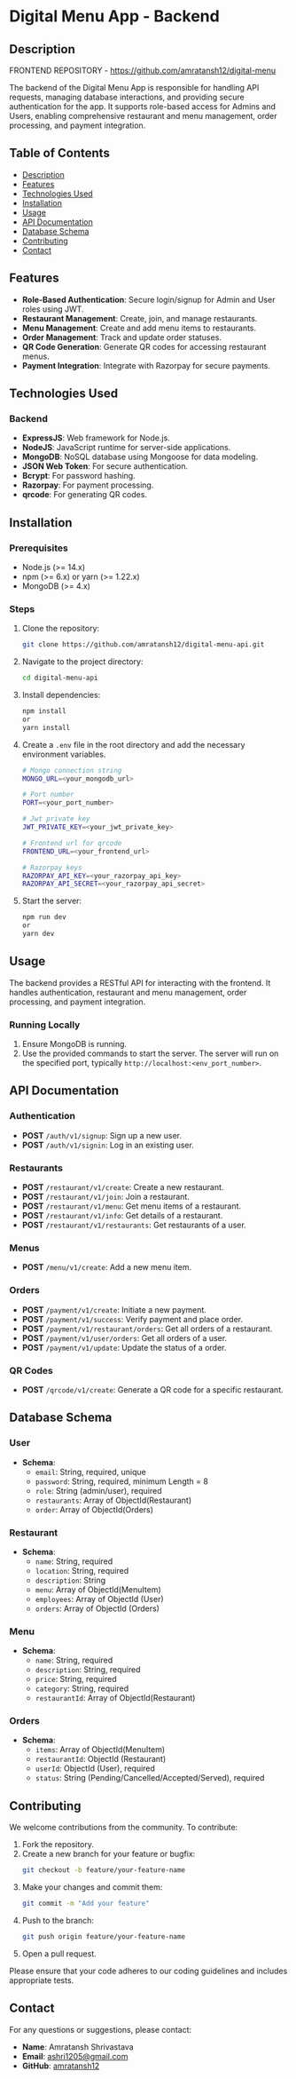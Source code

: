 # Digital Menu App - Backend

## Description

FRONTEND REPOSITORY - https://github.com/amratansh12/digital-menu

The backend of the Digital Menu App is responsible for handling API requests, managing database interactions, and providing secure authentication for the app. It supports role-based access for Admins and Users, enabling comprehensive restaurant and menu management, order processing, and payment integration.

## Table of Contents

- [Description](#description)
- [Features](#features)
- [Technologies Used](#technologies-used)
- [Installation](#installation)
- [Usage](#usage)
- [API Documentation](#api-documentation)
- [Database Schema](#database-schema)
- [Contributing](#contributing)
- [Contact](#contact)

## Features

- **Role-Based Authentication**: Secure login/signup for Admin and User roles using JWT.
- **Restaurant Management**: Create, join, and manage restaurants.
- **Menu Management**: Create and add menu items to restaurants.
- **Order Management**: Track and update order statuses.
- **QR Code Generation**: Generate QR codes for accessing restaurant menus.
- **Payment Integration**: Integrate with Razorpay for secure payments.

## Technologies Used

### Backend

- **ExpressJS**: Web framework for Node.js.
- **NodeJS**: JavaScript runtime for server-side applications.
- **MongoDB**: NoSQL database using Mongoose for data modeling.
- **JSON Web Token**: For secure authentication.
- **Bcrypt**: For password hashing.
- **Razorpay**: For payment processing.
- **qrcode**: For generating QR codes.

## Installation

### Prerequisites

- Node.js (>= 14.x)
- npm (>= 6.x) or yarn (>= 1.22.x)
- MongoDB (>= 4.x)

### Steps

1. Clone the repository:
    ```bash
    git clone https://github.com/amratansh12/digital-menu-api.git
    ```
2. Navigate to the project directory:
    ```bash
    cd digital-menu-api
    ```
3. Install dependencies:
    ```bash
    npm install
    or
    yarn install
    ```
4. Create a `.env` file in the root directory and add the necessary environment variables. 
    ```bash
    # Mongo connection string
    MONGO_URL=<your_mongodb_url>

    # Port number
    PORT=<your_port_number>

    # Jwt private key
    JWT_PRIVATE_KEY=<your_jwt_private_key>

    # Frontend url for qrcode
    FRONTEND_URL=<your_frontend_url>

    # Razorpay keys
    RAZORPAY_API_KEY=<your_razorpay_api_key>
    RAZORPAY_API_SECRET=<your_razorpay_api_secret>
    ```

5. Start the server:
    ```bash
    npm run dev
    or
    yarn dev
    ```

## Usage

The backend provides a RESTful API for interacting with the frontend. It handles authentication, restaurant and menu management, order processing, and payment integration.

### Running Locally

1. Ensure MongoDB is running.
2. Use the provided commands to start the server. The server will run on the specified port, typically `http://localhost:<env_port_number>`.

## API Documentation

### Authentication

- **POST** `/auth/v1/signup`: Sign up a new user.
- **POST** `/auth/v1/signin`: Log in an existing user.

### Restaurants

- **POST** `/restaurant/v1/create`: Create a new restaurant.
- **POST** `/restaurant/v1/join`: Join a restaurant.
- **POST** `/restaurant/v1/menu`: Get menu items of a restaurant.
- **POST** `/restaurant/v1/info`: Get details of a restaurant.
- **POST** `/restaurant/v1/restaurants`: Get restaurants of a user.

### Menus

- **POST** `/menu/v1/create`: Add a new menu item.

### Orders

- **POST** `/payment/v1/create`: Initiate a new payment.
- **POST** `/payment/v1/success`: Verify payment and place order.
- **POST** `/payment/v1/restaurant/orders`: Get all orders of a restaurant.
- **POST** `/payment/v1/user/orders`: Get all orders of a user.
- **POST** `/payment/v1/update`: Update the status of a order.

### QR Codes

- **POST** `/qrcode/v1/create`: Generate a QR code for a specific restaurant.

## Database Schema

### User

- **Schema**:
    - `email`: String, required, unique
    - `password`: String, required, minimum Length = 8
    - `role`: String (admin/user), required
    - `restaurants`: Array of ObjectId(Restaurant)
    - `order`: Array of ObjectId(Orders)

### Restaurant

- **Schema**:
    - `name`: String, required
    - `location`: String, required
    - `description`: String
    - `menu`: Array of ObjectId(MenuItem)
    - `employees`: Array of ObjectId (User)
    - `orders`: Array of ObjectId (Orders)

### Menu

- **Schema**:
    - `name`: String, required
    - `description`: String, required
    - `price`: String, required
    - `category`: String, required
    - `restaurantId`: Array of ObjectId(Restaurant)

### Orders

- **Schema**:
    - `items`: Array of ObjectId(MenuItem)
    - `restaurantId`: ObjectId (Restaurant)
    - `userId`: ObjectId (User), required
    - `status`: String (Pending/Cancelled/Accepted/Served), required

## Contributing

We welcome contributions from the community. To contribute:

1. Fork the repository.
2. Create a new branch for your feature or bugfix:
    ```bash
    git checkout -b feature/your-feature-name
    ```
3. Make your changes and commit them:
    ```bash
    git commit -m "Add your feature"
    ```
4. Push to the branch:
    ```bash
    git push origin feature/your-feature-name
    ```
5. Open a pull request.

Please ensure that your code adheres to our coding guidelines and includes appropriate tests.

## Contact

For any questions or suggestions, please contact:

- **Name**: Amratansh Shrivastava
- **Email**: ashri1205@gmail.com
- **GitHub**: [amratansh12](https://github.com/amratansh12)



